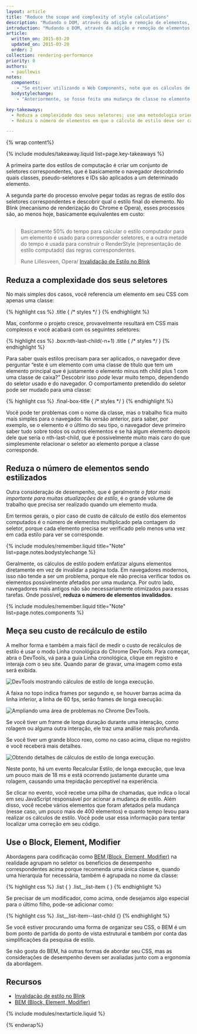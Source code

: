 ```yaml
---
layout: article
title: "Reduce the scope and complexity of style calculations"
description: "Mudando o DOM, através da adição e remoção de elementos, mudando atributos, classes ou através da animação, fará com que o navegador recalcule estilos de elemento e, em vários casos, o layout (ou refluxo) da página ou partes dela. Esse processo é chamado de cálculo de estilo computado."
introduction: "Mudando o DOM, através da adição e remoção de elementos, mudando atributos, classes ou através da animação, fará com que o navegador recalcule estilos de elemento e, em vários casos, o layout (ou refluxo) da página ou partes dela. Esse processo é chamado de <em>cálculo de estilo computado</em>."
article:
  written_on: 2015-03-20
  updated_on: 2015-03-20
  order: 2
collection: rendering-performance
priority: 0
authors:
  - paullewis
notes:
  components:
    - "Se estiver utilizando o Web Components, note que os cálculos de estilo são um pouco diferentes, pois os estilos padrões não cruzam o limite do Shadow DOM e são planejados para componentes individuais em vez da árvore como um todo. Em linhas gerais, contudo, o mesmo conceito é aplicado: árvores menores com regras mais simples são processadas de forma mais eficaz do que árvores grandes ou regras complexas."
  bodystylechange:
    - "Anteriormente, se fosse feita uma mudança de classe no elemento do corpo, todos os estilos computados dos filhos na página precisavam ser recalculados. Felizmente, esse não é mais o caso. Alguns navegadores mantêm uma pequena coleção de regras exclusivas para cada elemento que, se mudada, efetua o recálculo dos estilos do elemento. Isso significa que um elemento pode ou não precisar ser recalculado dependendo de onde ele está na árvore e do que foi mudado especificamente."

key-takeaways:
  - Reduza a complexidade dos seus seletores; use uma metodologia orientada para classe, como o BEM.
  - Reduza o número de elementos em que o cálculo de estilo deve ser calculado.

---
```

{% wrap content%}

{% include modules/takeaway.liquid list=page.key-takeaways %}

A primeira parte dos estilos de computação é criar um conjunto de seletores correspondentes, que é basicamente o navegador descobrindo quais classes, pseudo-seletores e IDs são aplicados a um determinado elemento.

A segunda parte do processo envolve pegar todas as regras de estilo dos seletores correspondentes e descobrir qual o estilo final do elemento. No Blink (mecanismo de renderização do Chrome e Opera), esses processos são, ao menos hoje, basicamente equivalentes em custo:

<div class="quote" style="margin-top: 30px;">
  <div class="container">
    <blockquote class="quote__content g-wide--push-1 g-wide--pull-1 g-medium--push-1">Basicamente 50% do tempo para calcular o estilo computador para um elemento é usado para corresponder seletores, e a outra metade do tempo é usada para construir o RenderStyle (representação de estilo computado) das regras correspondentes.
    <p>Rune Lillesveen, Opera/ <a href="https://docs.google.com/document/d/1vEW86DaeVs4uQzNFI5R-_xS9TcS1Cs_EUsHRSgCHGu8/edit">Invalidação de Estilo no Blink</a></p>
    </blockquote>
  </div>
</div>


## Reduza a complexidade dos seus seletores

No mais simples dos casos, você referencia um elemento em seu CSS com apenas uma classe:

{% highlight css %}
.title {
  /* styles */
}
{% endhighlight %}

Mas, conforme o projeto cresce, provavelmente resultará em CSS mais complexos e você acabará com os seguintes seletores:

{% highlight css %}
.box:nth-last-child(-n+1) .title {
  /* styles */
}
{% endhighlight %}

Para saber quais estilos precisam para ser aplicados, o navegador deve perguntar “este é um elemento com uma classe de título que tem um elemento principal que é justamente o elemento minus nth child plus 1 com uma classe de caixa?” Descobrir isso _pode_ levar muito tempo, dependendo do seletor usado e do navegador. O comportamento pretendido do seletor pode ser mudado para uma classe:

{% highlight css %}
.final-box-title {
  /* styles */
}
{% endhighlight %}

Você pode ter problemas com o nome da classe, mas o trabalho fica muito mais simples para o navegador. Na versão anterior, para saber, por exemplo, se o elemento é o último do seu tipo, o navegador deve primeiro saber tudo sobre todos os outros elementos e se há algum elemento depois dele que seria o nth-last-child, que é possivelmente muito mais caro do que simplesmente relacionar o seletor ao elemento porque a classe corresponde.

## Reduza o número de elementos sendo estilizados
Outra consideração de desempenho, que é geralmente _o fator mais importante para muitas atualizações de estilo_, é o grande volume de trabalho que precisa ser realizado quando um elemento muda.

Em termos gerais, o pior caso de custo de cálculo de estilo dos elementos computados é o número de elementos multiplicado pela contagem do seletor, porque cada elemento precisa ser verificado pelo menos uma vez em cada estilo para ver se corresponde.

{% include modules/remember.liquid title="Note" list=page.notes.bodystylechange %}

Geralmente, os cálculos de estilo podem enfatizar alguns elementos diretamente em vez de invalidar a página toda. Em navegadores modernos, isso não tende a ser um problema, porque ele não precisa verificar todos os elementos possivelmente afetados por uma mudança. Por outro lado, navegadores mais antigos não são necessariamente otimizados para essas tarefas. Onde possível, **reduza o número de elementos invalidados**.

{% include modules/remember.liquid title="Note" list=page.notes.components %}

## Meça seu custo de recálculo de estilo
A melhor forma e também a mais fácil de medir o custo de recálculos de estilo é usar o modo Linha cronológica do Chrome DevTools. Para começar, abra o DevTools, vá para a guia Linha cronológica, clique em registro e interaja com o seu site. Quando parar de gravar, uma imagem como esta será exibida.

<img src="images/reduce-the-scope-and-complexity-of-style-calculations/long-running-style.jpg" class="g--centered" alt="DevTools mostrando cálculos de estilo de longa execução.">

A faixa no topo indica frames por segundo e, se houver barras acima da linha inferior, a linha de 60 fps, serão frames de longa execução.

<img src="images/reduce-the-scope-and-complexity-of-style-calculations/frame-selection.jpg" class="g--centered" alt="Ampliando uma área de problemas no Chrome DevTools.">

Se você tiver um frame de longa duração durante uma interação, como rolagem ou alguma outra interação, ele traz uma análise mais profunda.

Se você tiver um grande bloco roxo, como no caso acima, clique no registro e você receberá mais detalhes.

<img src="images/reduce-the-scope-and-complexity-of-style-calculations/style-details.jpg" class="g--centered" alt="Obtendo detalhes de cálculos de estilo de longa execução.">

Neste ponto, há um evento Recalcular Estilo, de longa execução, que leva um pouco mais de 18 ms e está ocorrendo justamente durante uma rolagem, causando uma trepidação perceptível na experiência.

Se clicar no evento, você recebe uma pilha de chamadas, que indica o local em seu JavaScript responsável por acionar a mudança de estilo. Além disso, você recebe vários elementos que foram afetados pela mudança (nesse caso, um pouco mais de 400 elementos) e quanto tempo levou para realizar os cálculos de estilo. Você pode usar essa informação para tentar localizar uma correção em seu código.

## Use o Block, Element, Modifier
Abordagens para codificação como [BEM (Block, Element, Modifier)](https://bem.info/) na realidade agrupam no seletor os benefícios de desempenho correspondentes acima porque recomenda uma única classe e, quando uma hierarquia for necessária, também é agrupada no nome da classe:

{% highlight css %}
.list { }
.list__list-item { }
{% endhighlight %}

Se precisar de um modificador, como acima, onde desejamos algo especial para o último filho, pode-se adicionar como:

{% highlight css %}
.list__list-item--last-child {}
{% endhighlight %}

Se você estiver procurando uma forma de organizar seu CSS, o BEM é um bom ponto de partida do ponto de vista estrutural e também por conta das simplificações da pesquisa de estilo.

Se não gosta do BEM, há outras formas de abordar seu CSS, mas as considerações de desempenho devem ser avaliadas junto com a ergonomia da abordagem.

## Recursos

* [Invalidação de estilo no Blink](https://docs.google.com/document/d/1vEW86DaeVs4uQzNFI5R-_xS9TcS1Cs_EUsHRSgCHGu8/edit)
* [BEM (Block, Element, Modifier)](https://bem.info/)

{% include modules/nextarticle.liquid %}

{% endwrap%}
